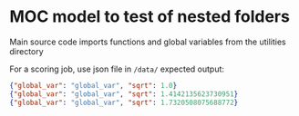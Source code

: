 # MOC model to test of nested folders

Main source code imports functions and global variables from the utilities directory

For a scoring job, use json file in `/data/`
expected output: 

```json
{"global_var": "global_var", "sqrt": 1.0}
{"global_var": "global_var", "sqrt": 1.4142135623730951}
{"global_var": "global_var", "sqrt": 1.7320508075688772}
```

